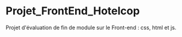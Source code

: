 # Projet_FrontEnd_Hotelcop

Projet d'évaluation de fin de module sur le Front-end : css, html et js.
